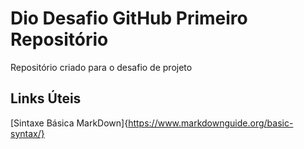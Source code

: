 # Dio Desafio GitHub Primeiro Repositório 
Repositório criado para o desafio de projeto 

## Links Úteis

[Sintaxe Básica MarkDown]{https://www.markdownguide.org/basic-syntax/}

